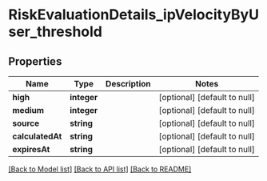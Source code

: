 # RiskEvaluationDetails_ipVelocityByUser_threshold

## Properties
Name | Type | Description | Notes
------------ | ------------- | ------------- | -------------
**high** | **integer** |  | [optional] [default to null]
**medium** | **integer** |  | [optional] [default to null]
**source** | **string** |  | [optional] [default to null]
**calculatedAt** | **string** |  | [optional] [default to null]
**expiresAt** | **string** |  | [optional] [default to null]

[[Back to Model list]](../README.md#documentation-for-models) [[Back to API list]](../README.md#documentation-for-api-endpoints) [[Back to README]](../README.md)


